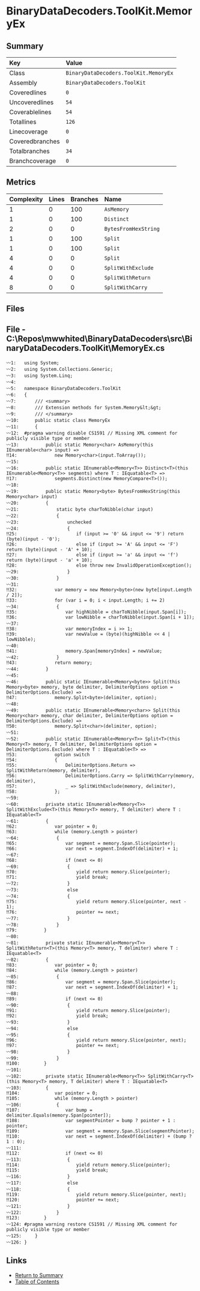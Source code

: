 ﻿# BinaryDataDecoders.ToolKit.MemoryEx

## Summary

| Key             | Value                                 |
| :-------------- | :------------------------------------ |
| Class           | `BinaryDataDecoders.ToolKit.MemoryEx` |
| Assembly        | `BinaryDataDecoders.ToolKit`          |
| Coveredlines    | `0`                                   |
| Uncoveredlines  | `54`                                  |
| Coverablelines  | `54`                                  |
| Totallines      | `126`                                 |
| Linecoverage    | `0`                                   |
| Coveredbranches | `0`                                   |
| Totalbranches   | `34`                                  |
| Branchcoverage  | `0`                                   |

## Metrics

| Complexity | Lines | Branches | Name                 |
| :--------- | :---- | :------- | :------------------- |
| 1          | 0     | 100      | `AsMemory`           |
| 1          | 0     | 100      | `Distinct`           |
| 2          | 0     | 0        | `BytesFromHexString` |
| 1          | 0     | 100      | `Split`              |
| 1          | 0     | 100      | `Split`              |
| 4          | 0     | 0        | `Split`              |
| 4          | 0     | 0        | `SplitWithExclude`   |
| 4          | 0     | 0        | `SplitWithReturn`    |
| 8          | 0     | 0        | `SplitWithCarry`     |

## Files

## File - C:\Repos\mwwhited\BinaryDataDecoders\src\BinaryDataDecoders.ToolKit\MemoryEx.cs

```CSharp
〰1:   using System;
〰2:   using System.Collections.Generic;
〰3:   using System.Linq;
〰4:   
〰5:   namespace BinaryDataDecoders.ToolKit
〰6:   {
〰7:       /// <summary>
〰8:       /// Extension methods for System.Memory&lt;&gt;
〰9:       /// </summary>
〰10:      public static class MemoryEx
〰11:      {
〰12:  #pragma warning disable CS1591 // Missing XML comment for publicly visible type or member
〰13:          public static Memory<char> AsMemory(this IEnumerable<char> input) =>
‼14:              new Memory<char>(input.ToArray());
〰15:  
〰16:          public static IEnumerable<Memory<T>> Distinct<T>(this IEnumerable<Memory<T>> segments) where T : IEquatable<T> =>
‼17:              segments.Distinct(new MemoryCompare<T>());
〰18:  
〰19:          public static Memory<byte> BytesFromHexString(this Memory<char> input)
〰20:          {
〰21:              static byte charToNibble(char input)
〰22:              {
〰23:                  unchecked
〰24:                  {
‼25:                      if (input >= '0' && input <= '9') return (byte)(input - '0');
‼26:                      else if (input >= 'A' && input <= 'F') return (byte)(input - 'A' + 10);
‼27:                      else if (input >= 'a' && input <= 'f') return (byte)(input - 'a' + 10);
‼28:                      else throw new InvalidOperationException();
〰29:                  }
〰30:              }
〰31:  
‼32:              var memory = new Memory<byte>(new byte[input.Length / 2]);
‼33:              for (var i = 0; i < input.Length; i += 2)
〰34:              {
‼35:                  var highNibble = charToNibble(input.Span[i]);
‼36:                  var lowNibble = charToNibble(input.Span[i + 1]);
〰37:  
‼38:                  var memoryIndex = i >> 1;
‼39:                  var newValue = (byte)(highNibble << 4 | lowNibble);
〰40:  
‼41:                  memory.Span[memoryIndex] = newValue;
〰42:              }
‼43:              return memory;
〰44:          }
〰45:  
〰46:          public static IEnumerable<Memory<byte>> Split(this Memory<byte> memory, byte delimiter, DelimiterOptions option = DelimiterOptions.Exclude) =>
‼47:              memory.Split<byte>(delimiter, option);
〰48:  
〰49:          public static IEnumerable<Memory<char>> Split(this Memory<char> memory, char delimiter, DelimiterOptions option = DelimiterOptions.Exclude) =>
‼50:              memory.Split<char>(delimiter, option);
〰51:  
〰52:          public static IEnumerable<Memory<T>> Split<T>(this Memory<T> memory, T delimiter, DelimiterOptions option = DelimiterOptions.Exclude) where T : IEquatable<T> =>
‼53:              option switch
‼54:              {
‼55:                  DelimiterOptions.Return => SplitWithReturn(memory, delimiter),
‼56:                  DelimiterOptions.Carry => SplitWithCarry(memory, delimiter),
‼57:                  _ => SplitWithExclude(memory, delimiter),
‼58:              };
〰59:  
〰60:          private static IEnumerable<Memory<T>> SplitWithExclude<T>(this Memory<T> memory, T delimiter) where T : IEquatable<T>
〰61:          {
‼62:              var pointer = 0;
‼63:              while (memory.Length > pointer)
〰64:              {
‼65:                  var segment = memory.Span.Slice(pointer);
‼66:                  var next = segment.IndexOf(delimiter) + 1;
〰67:  
‼68:                  if (next <= 0)
〰69:                  {
‼70:                      yield return memory.Slice(pointer);
‼71:                      yield break;
〰72:                  }
〰73:                  else
〰74:                  {
‼75:                      yield return memory.Slice(pointer, next - 1);
‼76:                      pointer += next;
〰77:                  }
〰78:              }
‼79:          }
〰80:  
〰81:          private static IEnumerable<Memory<T>> SplitWithReturn<T>(this Memory<T> memory, T delimiter) where T : IEquatable<T>
〰82:          {
‼83:              var pointer = 0;
‼84:              while (memory.Length > pointer)
〰85:              {
‼86:                  var segment = memory.Span.Slice(pointer);
‼87:                  var next = segment.IndexOf(delimiter) + 1;
〰88:  
‼89:                  if (next <= 0)
〰90:                  {
‼91:                      yield return memory.Slice(pointer);
‼92:                      yield break;
〰93:                  }
〰94:                  else
〰95:                  {
‼96:                      yield return memory.Slice(pointer, next);
‼97:                      pointer += next;
〰98:                  }
〰99:              }
‼100:         }
〰101: 
〰102:         private static IEnumerable<Memory<T>> SplitWithCarry<T>(this Memory<T> memory, T delimiter) where T : IEquatable<T>
〰103:         {
‼104:             var pointer = 0;
‼105:             while (memory.Length > pointer)
〰106:             {
‼107:                 var bump = delimiter.Equals(memory.Span[pointer]);
‼108:                 var segmentPointer = bump ? pointer + 1 : pointer;
‼109:                 var segment = memory.Span.Slice(segmentPointer);
‼110:                 var next = segment.IndexOf(delimiter) + (bump ? 1 : 0);
〰111: 
‼112:                 if (next <= 0)
〰113:                 {
‼114:                     yield return memory.Slice(pointer);
‼115:                     yield break;
〰116:                 }
〰117:                 else
〰118:                 {
‼119:                     yield return memory.Slice(pointer, next);
‼120:                     pointer += next;
〰121:                 }
〰122:             }
‼123:         }
〰124: #pragma warning restore CS1591 // Missing XML comment for publicly visible type or member
〰125:     }
〰126: }
```

## Links

* [Return to Summary](Summary.md)
* [Table of Contents](../TOC.md)

